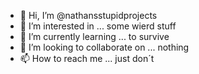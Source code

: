 - 👋 Hi, I’m @nathansstupidprojects
- 👀 I’m interested in ... some wierd stuff
- 🌱 I’m currently learning ... to survive
- 💞️ I’m looking to collaborate on ... nothing
- 📫 How to reach me ... just don´t

<!---
nathansstupidprojects/nathansstupidprojects is a ✨ special ✨ repository because its `README.md` (this file) appears on your GitHub profile.
You can click the Preview link to take a look at your changes.
--->
